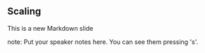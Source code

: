 ##  Scaling

This is a new Markdown slide

note:
    Put your speaker notes here.
    You can see them pressing 's'.
